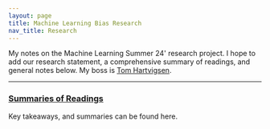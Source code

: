 ```yaml
---
layout: page
title: Machine Learning Bias Research
nav_title: Research
---
```


My notes on the Machine Learning Summer 24' research project. I hope to add our research statement, a comprehensive summary of readings, and general notes below. 
My boss is [Tom Hartvigsen][th].

---

### [Summaries of Readings](/research/index.md)

Key takeaways, and summaries can be found here.

[th]: https://www.tomhartvigsen.com/
